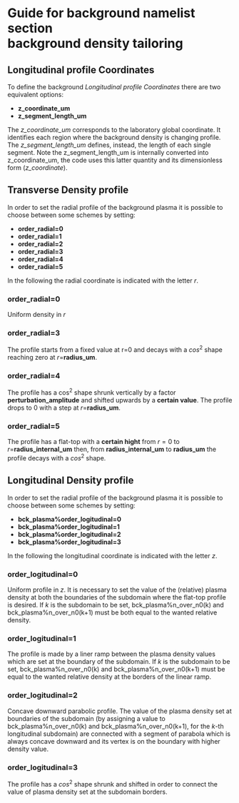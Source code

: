 # Guide for **background** namelist section <br/> background density tailoring

## Longitudinal profile Coordinates
To define the background *Longitudinal profile Coordinates* there are two equivalent options:
+ **z_coordinate_um**
+ **z_segment_length_um**

The *z_coordinate_um* corresponds to the laboratory global coordinate. It identifies each region where the background density is changing profile. The *z_segment_length_um* defines, instead, the length of each single segment. Note the z_segment_length_um is internally converted into z_coordinate_um, the code uses this latter quantity and its dimensionless form (*z_coordinate*).

## Transverse Density profile

In order to set the radial profile of the background plasma it is possible to choose between some schemes by setting:

+ **order\_radial=0**
+ **order\_radial=1**
+ **order\_radial=2**
+ **order\_radial=3**
+ **order\_radial=4**
+ **order\_radial=5**

In the following the radial coordinate is indicated with the letter $r$.

### order\_radial=0
Uniform density in $r$

### order\_radial=3
The profile starts from a fixed value at r=0 and decays with a $cos^2$ shape reaching zero  at $r=$**radius\_um**.

### order\_radial=4
The profile has a cos<sup>2</sup> shape shrunk vertically by a factor **perturbation\_amplitude** and shifted upwards by a **certain value**. The profile drops to 0 with a step at $r=$**radius\_um**.

### order\_radial=5
The profile has a flat-top with a **certain hight** from $r=0$ to $r=$**radius\_internal\_um** then, from **radius\_internal\_um** to **radius\_um** the profile decays with a $cos^2$ shape.

## Longitudinal Density profile
In order to set the radial profile of the background plasma it is possible to choose between some schemes by setting:
+ **bck_plasma%order_logitudinal=0**
+ **bck_plasma%order_logitudinal=1**
+ **bck_plasma%order_logitudinal=2**
+ **bck_plasma%order_logitudinal=3**

In the following the longitudinal coordinate is indicated with the letter $z$.

### order_logitudinal=0
Uniform profile in $z$. It is necessary to set the value of the (relative) plasma density at both the boundaries of the subdomain where the flat-top profile is desired. If $k$ is the subdomain to be set, bck_plasma%n_over_n0(k) and bck_plasma%n_over_n0(k+1) must be both equal to the wanted relative density.

### order_logitudinal=1
The profile is made by a liner ramp between the plasma density values which are set at the boundary of the subdomain. If $k$ is the subdomain to be set, bck_plasma%n_over_n0(k) and bck_plasma%n_over_n0(k+1) must be equal to the wanted relative density at the borders of the linear ramp.

### order_logitudinal=2
Concave downward parabolic profile. The value of the plasma density set at boundaries of the subdomain (by assigning a value to bck_plasma%n_over_n0(k) and bck_plasma%n_over_n0(k+1), for the $k$-th longitudinal subdomain) are connected with a segment of parabola which is always concave downward and its vertex is on the boundary with higher density value.

### order_logitudinal=3
The profile has a $cos^2$ shape shrunk and shifted in order to connect the value of plasma density set at the subdomain borders.

